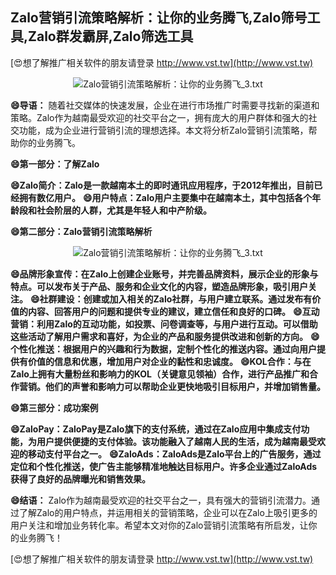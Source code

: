 ## **Zalo营销引流策略解析：让你的业务腾飞,Zalo筛号工具,Zalo群发霸屏,Zalo筛选工具**

[😍想了解推广相关软件的朋友请登录 http://www.vst.tw](http://www.vst.tw)

 <center><img src="https://vst.tw/MP4/tuiguang/png/7.png" alt="Zalo营销引流策略解析：让你的业务腾飞_3.txt"></center>

**😄导语：**
随着社交媒体的快速发展，企业在进行市场推广时需要寻找新的渠道和策略。Zalo作为越南最受欢迎的社交平台之一，拥有庞大的用户群体和强大的社交功能，成为企业进行营销引流的理想选择。本文将分析Zalo营销引流策略，帮助你的业务腾飞。

**😄第一部分：了解Zalo**

**😄Zalo简介：Zalo是一款越南本土的即时通讯应用程序，于2012年推出，目前已经拥有数亿用户。**
**😄用户特点：Zalo用户主要集中在越南本土，其中包括各个年龄段和社会阶层的人群，尤其是年轻人和中产阶级。**

**😄第二部分：Zalo营销引流策略解析**

 <center><img src="https://vst.tw/MP4/tuiguang/png/5.png" alt="Zalo营销引流策略解析：让你的业务腾飞_3.txt"></center>

**😄品牌形象宣传：在Zalo上创建企业账号，并完善品牌资料，展示企业的形象与特点。可以发布关于产品、服务和企业文化的内容，塑造品牌形象，吸引用户关注。**
**😄社群建设：创建或加入相关的Zalo社群，与用户建立联系。通过发布有价值的内容、回答用户的问题和提供专业的建议，建立信任和良好的口碑。**
**😄互动营销：利用Zalo的互动功能，如投票、问卷调查等，与用户进行互动。可以借助这些活动了解用户需求和喜好，为企业的产品和服务提供改进和创新的方向。**
**😄个性化推送：根据用户的兴趣和行为数据，定制个性化的推送内容。通过向用户提供有价值的信息和优惠，增加用户对企业的黏性和忠诚度。**
**😄KOL合作：与在Zalo上拥有大量粉丝和影响力的KOL（关键意见领袖）合作，进行产品推广和合作营销。他们的声誉和影响力可以帮助企业更快地吸引目标用户，并增加销售量。**

**😄第三部分：成功案例**

**😄ZaloPay：ZaloPay是Zalo旗下的支付系统，通过在Zalo应用中集成支付功能，为用户提供便捷的支付体验。该功能融入了越南人民的生活，成为越南最受欢迎的移动支付平台之一。**
**😄ZaloAds：ZaloAds是Zalo平台上的广告服务，通过定位和个性化推送，使广告主能够精准地触达目标用户。许多企业通过ZaloAds获得了良好的品牌曝光和销售效果。**

**😄结语：**
Zalo作为越南最受欢迎的社交平台之一，具有强大的营销引流潜力。通过了解Zalo的用户特点，并运用相关的营销策略，企业可以在Zalo上吸引更多的用户关注和增加业务转化率。希望本文对你的Zalo营销引流策略有所启发，让你的业务腾飞！

[😍想了解推广相关软件的朋友请登录 http://www.vst.tw](http://www.vst.tw)



